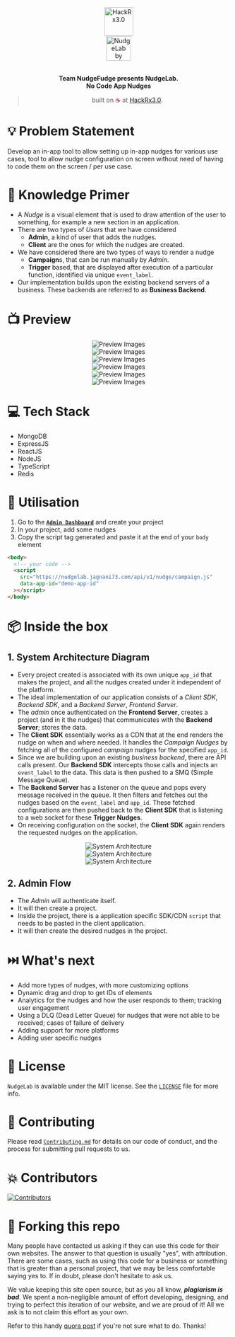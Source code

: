 <div align="center">
  <img alt="HackRx3.0" src="docs/hackrx.png" height="65" />
</div>
<div align="center">
  <img alt="NudgeLab by NudgeFudge" src="docs/logo.svg" height="56" />
</div>

<br>
<p align="center">
<b>Team NudgeFudge presents NudgeLab.
<br>
No Code App Nudges</b>
</p>
<blockquote align="center"> 
  built on <span style="color: #8b0000;">☕</span> at <a href="https://hackrx.in">HackRx3.0</a>.

</blockquote>

# 💡 Problem Statement

Develop an in-app tool to allow setting up in-app nudges for various use cases, tool to allow nudge configuration on screen without need of having to code them on the screen / per use case.

# 🧠 Knowledge Primer

- A _Nudge_ is a visual element that is used to draw attention of the user to something, for example a new section in an application.
- There are two types of _Users_ that we have considered
  - **Admin**, a kind of user that adds the nudges.
  - **Client** are the ones for which the nudges are created.
- We have considered there are two types of ways to render a nudge
  - **Campaign**s, that can be run manually by _Admin_.
  - **Trigger** based, that are displayed after execution of a particular function, identified via unique `event_label`.
- Our implementation builds upon the existing backend servers of a business. These backends are referred to as **Business Backend**.

# 📺 Preview

<div align="center">
  <img alt="Preview Images" src="docs/preview1.png" />
</div>
<div align="center">
  <img alt="Preview Images" src="docs/preview2.png" />
</div>
<div align="center">
  <img alt="Preview Images" src="docs/preview3.png" />
</div>
<div align="center">
  <img alt="Preview Images" src="docs/preview4.png" />
</div>
<div align="center">
  <img alt="Preview Images" src="docs/preview5.png" />
</div>
<div align="center">
  <img alt="Preview Images" src="docs/preview6.png" />
</div>

# 💻 Tech Stack

- MongoDB
- ExpressJS
- ReactJS
- NodeJS
- TypeScript
- Redis

# 🔧 Utilisation

1. Go to the **[`Admin Dashboard`](https://nudgelab.vercel.app)** and create your project
2. In your project, add some nudges
3. Copy the script tag generated and paste it at the end of your `body` element

```html
<body>
  <!-- your code -->
  <script
    src="https://nudgelab.jagnani73.com/api/v1/nudge/campaign.js"
    data-app-id="demo-app-id"
  ></script>
</body>
```

# 📦 Inside the box

## 1. System Architecture Diagram

- Every project created is associated with its own unique `app_id` that makes the project, and all the nudges created under it independent of the platform.
- The ideal implementation of our application consists of a _Client SDK_, _Backend SDK_, and a _Backend Server_, _Frontend Server_.
- The _admin_ once authenticated on the **Frontend Server**, creates a project (and in it the nudges) that communicates with the **Backend Server**; stores the data.
- The **Client SDK** essentially works as a CDN that at the end renders the nudge on when and where needed. It handles the _Campaign Nudges_ by fetching all of the configured _campaign_ nudges for the specified `app_id`.
- Since we are building upon an existing _business backend_, there are API calls present. Our **Backend SDK** intercepts those calls and injects an `event_label` to the data. This data is then pushed to a SMQ (Simple Message Queue).
- The **Backend Server** has a listener on the queue and pops every message received in the queue. It then filters and fetches out the nudges based on the `event_label` and `app_id`. These fetched configurations are then pushed back to the **Client SDK** that is listening to a web socket for these **Trigger Nudges**.
- On receiving configuration on the socket, the **Client SDK** again renders the requested nudges on the application.

<div align="center">
  <img alt="System Architecture" src="docs/arch3.png" />
</div>
<div align="center">
  <img alt="System Architecture" src="docs/arch1.png" />
</div>
<div align="center">
  <img alt="System Architecture" src="docs/arch2.png" />
</div>

## 2. Admin Flow

- The _Admin_ will authenticate itself.
- It will then create a project.
- Inside the project, there is a application specific SDK/CDN `script` that needs to be pasted in the client application.
- It will then create the desired nudges in the project.

# ⏭️ What's next

- Add more types of nudges, with more customizing options
- Dynamic drag and drop to get IDs of elements
- Analytics for the nudges and how the user responds to them; tracking user engagement
- Using a DLQ (Dead Letter Queue) for nudges that were not able to be received; cases of failure of delivery
- Adding support for more platforms
- Adding user specific nudges

# 📜 License

`NudgeLab` is available under the MIT license. See the [`LICENSE`](https://github.com/HackRx3/PS1_NudgeFudge/blob/main/LICENSE) file for more info.

# 🤝 Contributing

Please read [`Contributing.md`](https://github.com/HackRx3/PS1_NudgeFudge/blob/main/Contributing.md) for details on our code of conduct, and the process for submitting pull requests to us.

# 💥 Contributors

<a href="https://github.com/HackRx3/PS1_NudgeFudge/graphs/contributors">
<img src="https://contrib.rocks/image?repo=HackRx3/PS1_NudgeFudge" alt="Contributors">
</a>
                                                                                  
# 🚨 Forking this repo

Many people have contacted us asking if they can use this code for their own websites. The answer to that question is usually "yes", with attribution. There are some cases, such as using this code for a business or something that is greater than a personal project, that we may be less comfortable saying yes to. If in doubt, please don't hesitate to ask us.

We value keeping this site open source, but as you all know, _**plagiarism is bad**_. We spent a non-negligible amount of effort developing, designing, and trying to perfect this iteration of our website, and we are proud of it! All we ask is to not claim this effort as your own.

Refer to this handy [quora post](https://www.quora.com/Is-it-bad-to-copy-other-peoples-code) if you're not sure what to do. Thanks!
